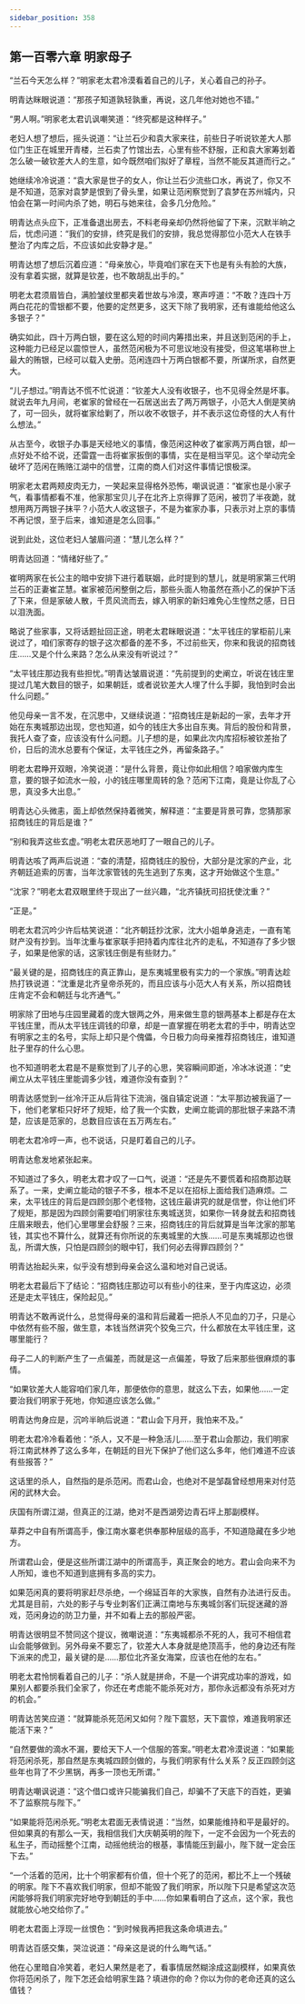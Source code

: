 ```yaml
---
sidebar_position: 358
---
```


## 第一百零六章 **明家母子**

“兰石今天怎么样？”明家老太君冷漠看着自己的儿子，关心着自己的孙子。

明青达眯眼说道：“那孩子知道孰轻孰重，再说，这几年他对她也不错。”

“男人啊。”明家老太君讥讽嘲笑道：“终究都是这种样子。”

老妇人想了想后，摇头说道：“让兰石少和袁大家来往，前些日子听说钦差大人那位门生正在城里开青楼，兰石卖了竹馆出去，心里有些不舒服，正和袁大家筹划着怎么破一破钦差大人的生意，如今既然咱们拟好了章程，当然不能反其道而行之。”

她继续冷冷说道：“袁大家是世子的女人，你让兰石少流些口水，再说了，你又不是不知道，范家对袁梦是恨到了骨头里，如果让范闲察觉到了袁梦在苏州城内，只怕会在第一时间内杀了她，明石与她来往，会多几分危险。”

明青达点头应下，正准备退出房去，不料老母亲却仍然将他留了下来，沉默半晌之后，忧虑问道：“我们的安排，终究是我们的安排，我总觉得那位小范大人在铁手整治了内库之后，不应该如此安静才是。”

明青达想了想后沉着应道：“母亲放心，毕竟咱们家在天下也是有头有脸的大族，没有拿着实据，就算是钦差，也不敢胡乱出手的。”

明老太君须眉皆白，满脸皱纹里都夹着世故与冷漠，寒声哼道：“不敢？连四十万两白花花的雪银都不要，他要的定然更多，这天下除了我明家，还有谁能给他这么多银子？”

确实如此，四十万两白银，要在这么短的时间内筹措出来，并且送到范闲的手上，这种能力已经足以震惊世人，虽然范闲极为不可思议地没有接受，但这笔堪称世上最大的贿银，已经可以载入史册。范闲连四十万两白银都不要，所谋所求，自然更大。

“儿子想过。”明青达不慌不忙说道：“钦差大人没有收银子，也不见得全然是坏事。就说去年九月间，老崔家的曾经在一石居送出去了两万两银子，小范大人倒是笑纳了，可一回头，就将崔家给剿了，所以收不收银子，并不表示这位奇怪的大人有什么想法。”

从古至今，收银子办事是天经地义的事情，像范闲这种收了崔家两万两白银，却一点好处不给不说，还雷霆一击将崔家扳倒的事情，实在是相当罕见。这个举动完全破坏了范闲在贿赂江湖中的信誉，江南的商人们对这件事情记恨极深。

明家老太君两颊皮肉无力，一笑起来显得格外恐怖，嘲讽说道：“崔家也是小家子气，看事情都看不准，他家那宝贝儿子在北齐上京得罪了范闲，被罚了半夜跪，就想用两万两银子抹平？小范大人收这银子，不是为崔家办事，只表示对上京的事情不再记恨，至于后来，谁知道是怎么回事。”

说到此处，这位老妇人皱眉问道：“慧儿怎么样？”

明青达回道：“情绪好些了。”

崔明两家在长公主的暗中安排下进行着联姻，此时提到的慧儿，就是明家第三代明兰石的正妻崔芷慧。崔家被范闲整倒之后，那些头面人物虽然在燕小乙的保护下活了下来，但是家破人散，千贯风流而去，嫁入明家的新妇难免心生惶然之感，日日以泪洗面。

略说了些家事，又将话题扯回正途，明老太君眯眼说道：“太平钱庄的掌柜前儿来说过了，咱们家寄存的银子这次都备的差不多，不过前些天，你来和我说的招商钱庄……又是个什么来路？怎么从来没有听说过？”

“太平钱庄那边我有些担忧。”明青达皱眉说道：“先前提到的史阐立，听说在钱庄里提过几笔大数目的银子，如果朝廷，或者说钦差大人埋了什么手脚，我怕到时会出什么问题。”

他见母亲一言不发，在沉思中，又继续说道：“招商钱庄是新起的一家，去年才开始在东夷城那边出现，您也知道，如今的钱庄大多出自东夷。背后的股份和背景，我托人查了查，应该没有什么问题。儿子想的是，如果此次内库招标被钦差抬了价，日后的流水总要有个保证，太平钱庄之外，再留条路子。”

明老太君睁开双眼，冷笑说道：“是什么背景，竟让你如此相信？咱家做内库生意，要的银子如流水一般，小的钱庄哪里周转的急？范闲下江南，竟是让你乱了心思，真没多大出息。”

明青达心头微恚，面上却依然保持着微笑，解释道：“主要是背景可靠，您猜那家招商钱庄的背后是谁？”

“别和我弄这些玄虚。”明老太君厌恶地盯了一眼自己的儿子。

明青达咳了两声后说道：“查的清楚，招商钱庄的股份，大部分是沈家的产业，北齐朝廷追索的厉害，当年沈家管钱的先生逃到了东夷，这才开始做这个生意。”

“沈家？”明老太君双眼里终于现出了一丝兴趣，“北齐镇抚司招抚使沈重？”

“正是。”

明老太君沉吟少许后枯笑说道：“北齐朝廷抄沈家，沈大小姐单身逃走，一直有笔财产没有抄到。当年沈重与崔家联手把持着内库往北齐的走私，不知道存了多少银子，如果是他家的话，这家钱庄倒是有些财力。”

“最关键的是，招商钱庄的真正靠山，是东夷城里极有实力的一个家族。”明青达趁热打铁说道：“沈重是北齐皇帝杀死的，而且应该与小范大人有关系，所以招商钱庄肯定不会和朝廷与北齐通气。”

明家除了田地与庄园里藏着的庞大银两之外，用来做生意的银两基本上都是存在太平钱庄里，而从太平钱庄调钱的印章，却是一直掌握在明老太君的手中，明青达空有明家之主的名号，实际上却只是个傀儡，今日极力向母亲推荐招商钱庄，谁知道肚子里存的什么心思。

也不知道明老太君是不是察觉到了儿子的心思，笑容瞬间即逝，冷冰冰说道：“史阐立从太平钱庄里能调多少钱，难道你没有查到？”

明青达感觉到一丝冷汗正从后背往下流淌，强自镇定说道：“太平那边被我逼了一下，他们老掌柜只好坏了规矩，给了我一个实数，史阐立能调的那批银子来路不清楚，应该是范家的，总数目应该在五万两左右。”

明老太君冷哼一声，也不说话，只是盯着自己的儿子。

明青达愈发地紧张起来。

不知道过了多久，明老太君才叹了一口气，说道：“还是先不要慌着和招商那边联系了。一来，史阐立能动的银子不多，根本不足以在招标上面给我们造麻烦。二来，太平钱庄的背后是四顾剑那个老怪物，这钱庄最讲究的就是信誉，你让他们坏了规矩，那是因为四顾剑需要咱们明家往东夷城送货，如果你一转身就去和招商钱庄眉来眼去，他们心里哪里会舒服？三来，招商钱庄的背后就算是当年沈家的那笔钱，其实也不算什么，就算还有你所说的东夷城里的大族……可是东夷城那边也很乱，所谓大族，只怕是四顾剑的眼中钉，我们何必去得罪四顾剑？”

明青达抬起头来，似乎没有想到母亲会这么温和地对自己说话。

明老太君最后下了结论：“招商钱庄那边可以有些小的往来，至于内库这边，必须还是走太平钱庄，保险起见。”

明青达不敢再说什么，总觉得母亲的温和背后藏着一把杀人不见血的刀子，只是心中依然有些不服，做生意，本钱当然讲究个狡兔三穴，什么都放在太平钱庄里，这哪里能行？

母子二人的判断产生了一点偏差，而就是这一点偏差，导致了后来那些很麻烦的事情。

“如果钦差大人能容咱们家几年，那便依你的意思，就这么下去，如果他……一定要治我们明家于死地，你知道应该怎么做。”

明青达佝身应是，沉吟半晌后说道：“君山会下月开，我怕来不及。”

明老太君冷冷看着他：“杀人，又不是一种急活儿……至于君山会那边，我们明家将江南武林养了这么多年，在朝廷的目光下保护了他们这么多年，他们难道不应该有些报答？”

这话里的杀人，自然指的是杀范闲。而君山会，也绝对不是邹磊曾经想用来对付范闲的武林大会。

庆国有所谓江湖，但真正的江湖，绝对不是西湖旁边青石坪上那副模样。

草莽之中自有所谓高手，像江南水寨老供奉那种层级的高手，不知道隐藏在多少地方。

所谓君山会，便是这些所谓江湖中的所谓高手，真正聚会的地方。君山会向来不为人所知，谁也不知道到底拥有多高的实力。

如果范闲真的要将明家赶尽杀绝，一个绵延百年的大家族，自然有办法进行反击。尤其是目前，六处的影子与专业刺客们正满江南地与东夷城剑客们玩捉迷藏的游戏，范闲身边的防卫力量，并不如看上去的那般严密。

明青达很明显不赞同这个提议，微嘲说道：“东夷城都杀不死的人，我可不相信君山会能够做到。另外母亲不要忘了，钦差大人本身就是绝顶高手，他的身边还有陛下派来的虎卫，最关键的是……那位北齐圣女海棠，应该也在他的左右。”

明老太君怜悯看着自己的儿子：“杀人就是拼命，不是一个讲究成功率的游戏，如果别人都要杀我们全家了，你还在考虑能不能杀死对方，那你永远都没有杀死对方的机会。”

明青达苦笑应道：“就算能杀死范闲又如何？陛下震怒，天下震惊，难道我明家还能活下来？”

“自然要做的滴水不漏，要给天下人一个信服的答案。”明老太君冷漠说道：“如果能将范闲杀死，那自然是东夷城四顾剑做的，与我们明家有什么关系？反正四顾剑这些年也背了不少黑锅，再多一顶也无所谓。”

明青达嘲讽说道：“这个借口或许只能骗我们自己，却骗不了天底下的百姓，更骗不了监察院与陛下。”

“如果能将范闲杀死。”明老太君面无表情说道：“当然，如果能维持和平是最好的。但如果真的有那么一天，我相信我们大庆朝英明的陛下，一定不会因为一个死去的私生子，而动摇整个江南，动摇他统治的根基，事情能压到最小，陛下就一定会压下去。”

“一个活着的范闲，比十个明家都有价值，但十个死了的范闲，都比不上一个残破的明家。陛下不喜欢我们明家，但却不能毁了我们明家，所以陛下只是希望这次范闲能够将我们明家完好地夺到朝廷的手中……你如果看明白了这点，这个家，我也就能放心地交给你了。”

明老太君面上浮现一丝恨色：“到时候我再把我这条命填进去。”

明青达百感交集，哭泣说道：“母亲这是说的什么晦气话。”

他在心里暗自冷笑着，老妇人果然是老了，看事情居然糊涂成这副模样，如果真依你将范闲杀了，陛下怎还会给明家生路？填进你的命？你以为你的老命还真的这么值钱？

